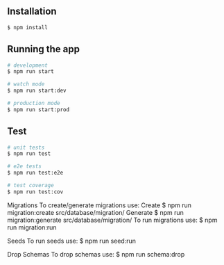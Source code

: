 

## Installation

```bash
$ npm install
```

## Running the app

```bash
# development
$ npm run start

# watch mode
$ npm run start:dev

# production mode
$ npm run start:prod
```

## Test

```bash
# unit tests
$ npm run test

# e2e tests
$ npm run test:e2e

# test coverage
$ npm run test:cov
```

Migrations
To create/generate migrations use:
Create
$ npm run migration:create src/database/migration/
Generate
$ npm run migration:generate src/database/migration/
To run migrations use:
$ npm run migration:run

Seeds
To run seeds use:
$ npm run seed:run

Drop Schemas
To drop schemas use:
$ npm run schema:drop